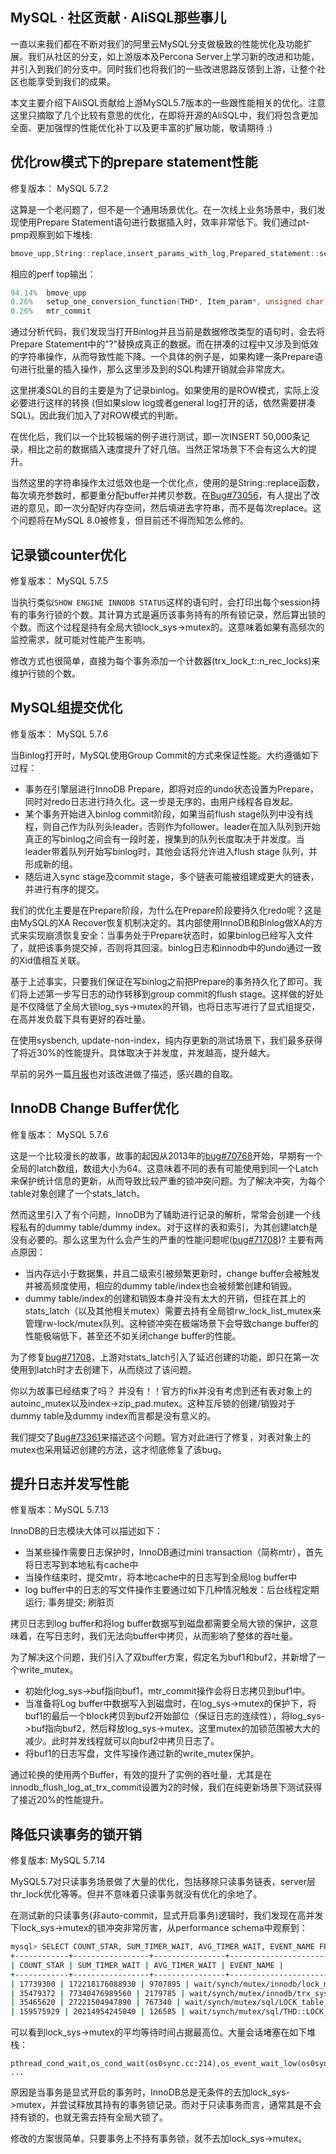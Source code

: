 ## MySQL · 社区贡献 · AliSQL那些事儿


一直以来我们都在不断对我们的阿里云MySQL分支做极致的性能优化及功能扩展。我们从社区的分支，如上游版本及Percona Server上学习新的改进和功能，并引入到我们的分支中。同时我们也将我们的一些改进思路反馈到上游，让整个社区也能享受到我们的成果。  


本文主要介绍下AliSQL贡献给上游MySQL5.7版本的一些跟性能相关的优化。注意这里只摘取了几个比较有意思的优化，在即将开源的AliSQL中，我们将包含更加全面、更加强悍的性能优化补丁以及更丰富的扩展功能，敬请期待 :)  

## 优化row模式下的prepare statement性能


修复版本： MySQL 5.7.2  


这算是一个老问题了，但不是一个通用场景优化。在一次线上业务场景中，我们发现使用Prepare Statement语句进行数据插入时，效率非常低下。我们通过pt-pmp观察到如下堆栈:  

```cpp
bmove_upp,String::replace,insert_params_with_log,Prepared_statement::set_parameters,Prepared_statement::execute_loop,mysqld_stmt_execute...

```


相应的perf top输出：  

```cpp
94.14%  bmove_upp                                                                                                                                                                                       
0.26%   setup_one_conversion_function(THD*, Item_param*, unsigned char)                                                                                                                                
0.26%   mtr_commit 

```


通过分析代码，我们发现当打开Binlog并且当前是数据修改类型的语句时，会去将Prepare Statement中的”?”替换成真正的数据。而在拼凑的过程中又涉及到低效的字符串操作，从而导致性能下降。一个具体的例子是，如果构建一条Prepare语句进行批量的插入操作，那么这里涉及到的SQL构建开销就会非常庞大。  


这里拼凑SQL的目的主要是为了记录binlog。如果使用的是ROW模式，实际上没必要进行这样的转换 (但如果slow log或者general log打开的话，依然需要拼凑SQL)。因此我们加入了对ROW模式的判断。  


在优化后，我们以一个比较极端的例子进行测试，即一次INSERT 50,000条记录，相比之前的数据插入速度提升了好几倍。当然正常场景下不会有这么大的提升。  


当然这里的字符串操作太过低效也是一个优化点，使用的是String::replace函数，每次填充参数时，都要重分配buffer并拷贝参数。在[Bug#73056][0]，有人提出了改进的意见，即一次分配好内存空间，然后填进去字符串，而不是每次replace。这个问题将在MySQL 8.0被修复，但目前还不得而知怎么修的。  

## 记录锁counter优化


修复版本： MySQL 5.7.5  


当执行类似`SHOW ENGINE INNODB STATUS`这样的语句时，会打印出每个session持有的事务行锁的个数。其计算方式是遍历该事务持有的所有锁记录，然后算出锁的个数。而这个过程是持有全局大锁lock_sys->mutex的。这意味着如果有高频次的监控需求，就可能对性能产生影响。  


修改方式也很简单，直接为每个事务添加一个计数器(trx_lock_t::n_rec_locks)来维护行锁的个数。  

## MySQL组提交优化


修复版本： MySQL 5.7.6  


当Binlog打开时，MySQL使用Group Commit的方式来保证性能。大约遵循如下过程：  


* 事务在引擎层进行InnoDB Prepare，即将对应的undo状态设置为Prepare，同时对redo日志进行持久化。这一步是无序的，由用户线程各自发起。
* 某个事务开始进入binlog commit阶段，如果当前flush stage队列中没有线程，则自己作为队列头leader，否则作为follower。leader在加入队列到开始真正的写binlog之间会有一段时差，搜集到的队列长度取决于并发度。当leader带着队列开始写binlog时，其他会话将允许进入flush stage 队列，并形成新的组。
* 随后进入sync stage及commit stage，多个链表可能被组建成更大的链表，并进行有序的提交。



我们的优化主要是在Prepare阶段，为什么在Prepare阶段要持久化redo呢？这是由MySQL的XA Recover恢复机制决定的。其内部使用InnoDB和Binlog做XA的方式来实现崩溃恢复安全：当事务处于Prepare状态时，如果binlog已经写入文件了，就把该事务提交掉，否则将其回滚。binlog日志和innodb中的undo通过一致的Xid值相互关联。  


基于上述事实，只要我们保证在写binlog之前把Prepare的事务持久化了即可。我们将上述第一步写日志的动作转移到group commit的flush stage。这样做的好处是不仅降低了全局大锁log_sys->mutex的开销，也将日志写进行了显式组提交，在高并发负载下具有更好的吞吐量。  


在使用sysbench, update-non-index，纯内存更新的测试场景下，我们最多获得了将近30%的性能提升。具体取决于并发度，并发越高，提升越大。  


早前的另外一篇[月报][1]也对该改进做了描述，感兴趣的自取。  

## InnoDB Change Buffer优化


修复版本： MySQL 5.7.6  


这是一个比较漫长的故事，故事的起因从2013年的[bug#70768][2]开始，早期有一个全局的latch数组，数组大小为64。这意味着不同的表有可能使用到同一个Latch来保护统计信息的更新，从而导致比较严重的锁冲突问题。为了解决冲突，为每个table对象创建了一个stats_latch。  


然而这里引入了有个问题，InnoDB为了辅助进行记录的解析，常常会创建一个线程私有的dummy table/dummy index。对于这样的表和索引，为其创建latch是没有必要的。那么这里为什么会产生的严重的性能问题呢([bug#71708][3])? 主要有两点原因：  


* 当内存远小于数据集，并且二级索引被频繁更新时，change buffer会被触发并被高频度使用，相应的dummy table/index也会被频繁创建和销毁。
* dummy table/index的创建和销毁本身并没有太大的开销，但挂在其上的stats_latch（以及其他相关mutex）需要去持有全局锁rw_lock_list_mutex来管理rw-lock/mutex队列。这种锁冲突在极端场景下会导致change buffer的性能极端低下，甚至还不如关闭change buffer的性能。



为了修复[bug#71708][3]，上游对stats_latch引入了延迟创建的功能，即只在第一次使用到latch时才去创建下，从而绕过了该问题。  


你以为故事已经结束了吗？ 并没有！！官方的fix并没有考虑到还有表对象上的autoinc_mutex以及index->zip_pad.mutex。这种互斥锁的创建/销毁对于dummy table及dummy index而言都是没有意义的。  


我们提交了[Bug#73361][5]来描述这个问题。官方对此进行了修复，对表对象上的mutex也采用延迟创建的方法，这才彻底修复了该bug。  

## 提升日志并发写性能


修复版本：MySQL 5.7.13  


InnoDB的日志模块大体可以描述如下：  


* 当某些操作需要日志保护时，InnoDB通过mini transaction（简称mtr），首先将日志写到本地私有cache中
* 当操作结束时，提交mtr，将本地cache中的日志写到全局log buffer中
* log buffer中的日志的写文件操作主要通过如下几种情况触发：后台线程定期运行; 事务提交; 刷脏页



拷贝日志到log buffer和将log buffer数据写到磁盘都需要全局大锁的保护，这意味着，在写日志时，我们无法向buffer中拷贝，从而影响了整体的吞吐量。  


为了解决这个问题，我们引入了双buffer方案，假定名为buf1和buf2，并新增了一个write_mutex。  


* 初始化log_sys->buf指向buf1，mtr_commit操作会将日志拷贝到buf1中。
* 当准备将Log buffer中数据写入到磁盘时，在log_sys->mutex的保护下，将buf1的最后一个block拷贝到buf2开始部位（保证日志的连续性），将log_sys->buf指向buf2，然后释放log_sys->mutex。这里mutex的加锁范围被大大的减少。此时并发线程就可以向buf2中拷贝日志了。
* 将buf1的日志写盘，文件写操作通过新的write_mutex保护。



通过轮换的使用两个Buffer，有效的提升了实例的吞吐量，尤其是在innodb_flush_log_at_trx_commit设置为2的时候，我们在纯更新场景下测试获得了接近20%的性能提升。  

## 降低只读事务的锁开销


修复版本: MySQL 5.7.14  


MySQL5.7对只读事务场景做了大量的优化，包括移除只读事务链表，server层thr_lock优化等等。但并不意味着只读事务就没有优化的余地了。  


在测试新的只读事务(非auto-commit，显式开启事务)逻辑时，我们发现在高并发下lock_sys->mutex的锁冲突非常厉害，从performance schema中观察到：  

```bash
mysql> SELECT COUNT_STAR, SUM_TIMER_WAIT, AVG_TIMER_WAIT, EVENT_NAME FROM events_waits_summary_global_by_event_name where COUNT_STAR > 0 and EVENT_NAME like 'wait/synch/%' order by SUM_TIMER_WAIT desc limit 10;
+------------+-----------------+----------------+---------------------------------------------+
| COUNT_STAR | SUM_TIMER_WAIT | AVG_TIMER_WAIT | EVENT_NAME |
+------------+-----------------+----------------+---------------------------------------------+
| 17739300 | 172218176088930 | 9707895 | wait/synch/mutex/innodb/lock_mutex |
| 35479372 | 77340476989560 | 2179785 | wait/synch/mutex/innodb/trx_sys_mutex |
| 35465620 | 27221504947890 | 767340 | wait/synch/mutex/sql/LOCK_table_cache |
| 159575929 | 20214954245040 | 126585 | wait/synch/mutex/sql/THD::LOCK_query_plan 

```


可以看到lock_sys->mutex的平均等待时间占据最高位。大量会话堵塞在如下堆栈：  

```LANG
pthread_cond_wait,os_cond_wait(os0sync.cc:214),os_event_wait_low(os0sync.cc:214),sync_array_wait_event(sync0arr.cc:424),mutex_spin_wait(sync0sync.cc:579),mutex_enter_func(sync0sync.ic:220),pfs_mutex_enter_func(sync0sync.ic:220),lock_trx_release_locks(sync0sync.ic:220),trx_commit_in_memory(trx0trx.cc:1381), ...

```


原因是当事务是显式开启的事务时，InnoDB总是无条件的去加lock_sys->mutex，并尝试释放其持有的事务锁记录。而对于只读事务而言，通常其是不会持有锁的，也就无需去持有全局大锁了。  


修改的方案很简单，只要事务上不持有事务锁，就不去加lock_sys->mutex。  


[0]: http://bugs.mysql.com/bug.php?id=73056
[1]: http://mysql.taobao.org/index.php?title=MySQL%E5%86%85%E6%A0%B8%E6%9C%88%E6%8A%A5_2015.01#MySQL_.C2.B7_.E6.80.A7.E8.83.BD.E4.BC.98.E5.8C.96.C2.B7_Group_Commit.E4.BC.98.E5.8C.96
[2]: https://bugs.mysql.com/bug.php?id=70768
[3]: https://bugs.mysql.com/bug.php?id=71708
[4]: https://bugs.mysql.com/bug.php?id=71708
[5]: https://bugs.mysql.com/bug.php?id=73361
